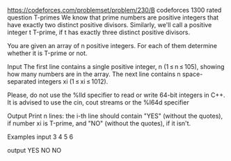 https://codeforces.com/problemset/problem/230/B 
codeforces 1300 rated question
T-primes
We know that prime numbers are positive integers that have exactly two distinct positive divisors. Similarly,
we'll call a positive integer t Т-prime, if t has exactly three distinct positive divisors.

You are given an array of n positive integers. For each of them determine whether it is Т-prime or not.

Input
The first line contains a single positive integer, n (1 ≤ n ≤ 105), showing how many numbers are in the array.
The next line contains n space-separated integers xi (1 ≤ xi ≤ 1012).

Please, do not use the %lld specifier to read or write 64-bit integers in С++. 
It is advised to use the cin, cout streams or the %I64d specifier

Output
Print n lines: the i-th line should contain "YES" (without the quotes), if number xi is Т-prime, and "NO" 
(without the quotes), if it isn't.

Examples
input
3
4 5 6

output
YES
NO
NO


